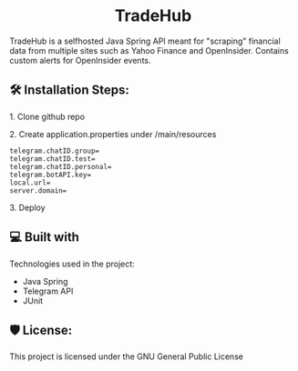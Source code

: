 <h1 align="center" id="title">TradeHub</h1>

<p id="description">TradeHub is a selfhosted Java Spring API meant for "scraping" financial data from multiple sites such as Yahoo Finance and OpenInsider. Contains custom alerts for OpenInsider events.</p>

<h2>🛠️ Installation Steps:</h2>

<p>1. Clone github repo</p>

<p>2. Create application.properties under /main/resources</p>

```
telegram.chatID.group=
telegram.chatID.test=
telegram.chatID.personal=
telegram.botAPI.key=
local.url=
server.domain=
```  
<p>3. Deploy</p>

<h2>💻 Built with</h2>

Technologies used in the project:

*   Java Spring
*   Telegram API
*   JUnit

<h2>🛡️ License:</h2>

This project is licensed under the GNU General Public License
